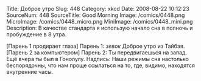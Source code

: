 Title: Доброе утро 
Slug: 448 
Category: xkcd 
Date: 2008-08-22 10:12:23 
SourceNum: 448 
SourceTitle: Good Morning 
Image: /comics/0448.png 
MicroImage: /comics/0448_micro.png 
MiniImage: /comics/0448_mini.png 
Description: В качестве стандарта я использую начало сна в полночь и пробуждение в 8 утра. 

[Парень 1 продирает глаза]
Парень 1: *зевок* Доброе утро из Тайбэя.
[Парень 2 за компьютером]
Парень 2: Ты передвигаешься на запад. Ещё вчера ты был в Гонолулу.
Надпись: Наши режимы сна настолько беспорядочны, что нам проще ссылаться на то, где, видимо, находятся внутренние часы.